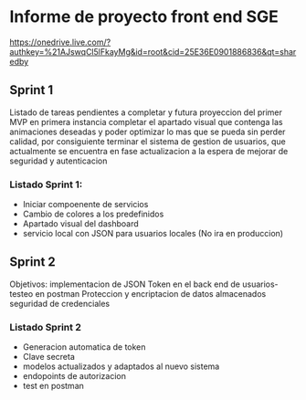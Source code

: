 # Informe de proyecto front end SGE

https://onedrive.live.com/?authkey=%21AJswqCl5lFkayMg&id=root&cid=25E36E0901886836&qt=sharedby
  
## Sprint 1
Listado de tareas pendientes a completar y futura proyeccion del primer MVP
en primera instancia completar el apartado visual que contenga las animaciones deseadas y poder optimizar lo mas que se pueda sin perder calidad, por consiguiente terminar el sistema de gestion de usuarios, que actualmente se encuentra en fase actualizacion a la espera de mejorar de seguridad y autenticacion
  
### Listado Sprint 1:  
- Iniciar compoenente de servicios  
- Cambio de colores a los predefinidos  
- Apartado visual del dashboard  
- servicio local con JSON para usuarios locales (No ira en produccion)  

## Sprint 2
Objetivos: implementacion de JSON Token en el back end de usuarios- testeo en postman
Proteccion y encriptacion de datos almacenados
seguridad de credenciales

### Listado Sprint 2
- Generacion automatica de token
- Clave secreta
- modelos actualizados y adaptados al nuevo sistema
- endopoints de autorizacion
- test en postman
